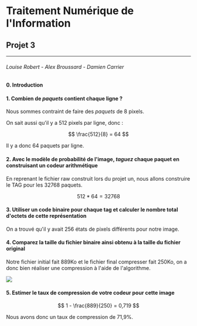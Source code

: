 # Traitement Numérique de l'Information

## Projet 3

****

###### Louise Robert - Alex Broussard - Damien Carrier

#### 0. Introduction

#### 1. Combien de *paquets* contient chaque ligne ?

Nous sommes contraint de faire des *paquets* de 8 pixels.

On sait aussi qu'il y a 512 pixels par ligne, donc : 

$$
\frac{512}{8} = 64
$$

Il y a donc 64 paquets par ligne.

#### 2. Avec le modèle de probabilité de l'image, *taguez* chaque paquet en construisant un codeur arithmétique

En reprenant le fichier raw construit lors du projet un, nous allons construire le TAG pour les 32768 paquets.

$$
512*64 = 32768
$$

#### 3. Utiliser un code binaire pour chaque tag et calculer le nombre total d'octets de cette représentation

On a trouvé qu'il y avait 256 états de pixels différents pour notre image.

#### 4. Comparez la taille du fichier binaire ainsi obtenu à la taille du fichier original

Notre fichier initial fait 889Ko et le fichier final compresser fait 250Ko, on a donc bien réaliser une compression à l'aide de l'algorithme.

![](/Users/damien/Desktop/IMT/1A/TNI/tniHttps/Compression.png)

#### 5. Estimer le taux de compression de votre codeur pour cette image

$$
1 - \frac{889}{250} = 0,719
$$

Nous avons donc un taux de compression de 71,9%.
